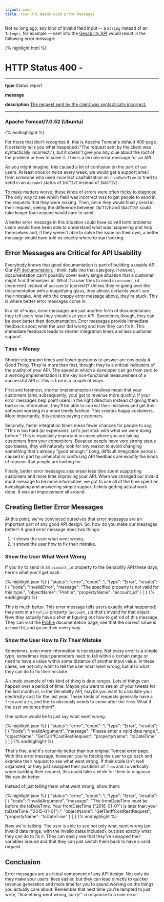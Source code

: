 ```yaml
---
layout: post
title: Your API Needs Good Error Messages
---
```

Not so long ago, any kind of invalid field input -- a `String` instead of an `Integer`, for example -- sent into the [Genability API](http://developer.genability.com/documentation/) would result in the following error message:

{% highlight html %}
<html>
    <head>
        <title>Apache Tomcat/7.0.52 (Ubuntu) - Error report</title>
    </head>
    <body>
        <h1>HTTP Status 400 - </h1>
        <HR size="1" noshade="noshade">
        <p>
            <b>type</b> Status report
        </p>
        <p>
            <b>message</b>
            <u></u>
        </p>
        <p>
            <b>description</b>
            <u>The request sent by the client was syntactically incorrect.</u>
        </p>
        <HR size="1" noshade="noshade">
        <h3>Apache Tomcat/7.0.52 (Ubuntu)</h3>
    </body>
</html>
{% endhighlight %}

For those that don't recognize it, this is Apache Tomcat's default 400 page. It certainly tells you what happened ("The request sent by the client was syntactically incorrect."), but it doesn't give you any clue about the root of the problem or how to solve it. This is a terrible error message for an API.

As you might imagine, this caused a lot of confusion on the part of our users. At least once or twice every week, we would get a support email from someone who used incorrect capitalization on `fromDateTime` or tried to send in an `Account` status of `INCTIVE` instead of `INACTIVE`.

To make matters worse, these kinds of errors were often tricky to diagnose. The only way to see which field was incorrect was to get people to send in the requests that they were making. Then, once they would finally send in their request, seeing the difference between `INCTIVE` and `INACTIVE` could take longer than anyone would care to admit.

A better error message in this situation could have solved both problems: users would have been able to understand what was happening and help themselves and, if they weren't able to solve the issue on their own, a better message would have told us exactly where to start looking.

## Error Messages are Critical for API Usability
Everybody knows that good documentation is part of building a usable API. Our [API documentation](http://developer.genability.com/documentation/), I think, falls into that category. However, documentation can't possibly cover every single situation that a customer might find themselves in. What if a user tries to send in `account_id` (incorrect) instead of `accountId` (correct)? Unless they're going over the documentation with a magnifying glass, they almost certainly won't see their mistake. And with the crappy error message above, they're stuck. This is where better error messages come in.

In a lot of ways, error messages are just another form of documentation: they tell users how they should use your API. Sometimes,though, they can be even better than documentation. Error messages provide immediate feedback about what the user did wrong and how they can fix it. This immediate feedback leads to shorter integration times and less customer support.

### Time = Money
Shorter integration times and fewer questions to answer are obviously A Good Thing. They're more than that, though: they're a critical indicators of the quality of your API. The speed at which a developer can go from zero to a working implementation is *the* key non-functional measurement of a successful API is  This is true in a couple of ways.

First and foremost, shorter implementation timelines mean that your customers (and, subsequently, you) get to revenue more quickly. If your error messages help point users in the right direction instead of giving them bad or no information, they'll be able to correct their mistakes and get their software working in a more timely fashion. This creates happy customers. More importantly, this creates paying customers.

Secondly, faster integration times mean fewer chances for people to say, "This is too hard (or expensive). Let's just stick with what we were doing before." This is especially important in cases where you are taking customers from your competitors. Because people have very strong status quo biases, they will naturally look for any reason to avoid changing something that's already "good enough." Long, difficult integration periods caused in part by unhelpful or confusing API feedback are exactly the kinds of reasons that people are looking for.

Finally, better error messages also mean less time spent supporting customers and more time improving your API. When we changed our invalid input message to be more informative, we got to use all of the time spent on investigating and answering simple support tickets getting actual work done. It was an improvement all around.

## Creating Better Error Messages
At this point, we've convinced ourselves that error messages are an important part of any good API design. So, how do you make our messages better? A good error message does two things:

1. It shows the user what went wrong.
2. It shows the user how to fix their mistake.

### Show the User What Went Wrong
If you try to send in an `account_id` property to the Genability API these days, here's what you'll get back:

{% highlight json %}
{
  "status": "error",
  "count": 1,
  "type": "Error",
  "results": [
    {
      "code": "InvalidError",
      "message": "The specified property is not valid for this type.",
      "objectName": "Profile",
      "propertyName": "account_id"
    }
  ]
}
{% endhighlight %}

This is much better. This error message tells users exactly what happened: they sent in a `Profile` property (`account_id`) that's invalid for that object. Now they actually have a shot at figuring out how to get rid of this message. They can visit the [Profile](http://developer.genability.com/documentation/api-reference/account-api/usage-profile/#usage-profile) documentation page, see that the correct value is `accountId`, and go on their merry way.

### Show the User How to Fix Their Mistake
Sometimes, even more information is necessary. Not every error is a simple typo; sometimes input parameters need to fall within a certain range or need to have a value within some distance of another input value. In these cases, we not only want to tell the user what went wrong, but also what they can do to fix their mistake.

A simple example of this kind of thing is date ranges. Lots of things can happen over a period of time. Maybe you want to see all of your tweets for the last month or, in the Genability API, maybe you want to calculate your electricity cost for the last year. These kinds of requests generally have a `from` and a `to`, and the `to` obviously needs to come after the `from`. What if the user switches them?

One option would be to just say what went wrong:

{% highlight json %}
{
  "status": "error",
  "count": 1,
  "type": "Error",
  "results": [
    {
      "code": "InvalidArgument",
      "message": "Please enter a valid date range.",
      "objectName": "GetTariffCostRestRequest",
      "propertyName": "toDateTime"
    }
  ]
}
{% endhighlight %}

That's fine, and it's certainly better than our original Tomcat error page. With this error message, however, you're forcing the user to go back and examine their request to see what went wrong. If their code isn't well organized, or they just swapped their positions of `from` and `to` vertically when building their request, this could take a while for them to diagnose. We can do better.

Instead of just telling them what went wrong, show them:

{% highlight json %}
{
  "status": "error",
  "count": 1,
  "type": "Error",
  "results": [
    {
      "code": "InvalidArgument",
      "message": "The fromDateTime must be before the toDateTime. Your fromDateTime (\"2016-01-01\") is later than your toDateTime (\"2015-01-01\").",
      "objectName": "GetTariffCostRestRequest",
      "propertyName": "toDateTime"
    }
  ]
}
{% endhighlight %}

Now we're talking. The user is able to see not only what went wrong (an invalid date range, with the invalid dates included), but also exactly what they can do to fix it. They can easily see that they've swapped their variables around and that they can just switch them back to have a valid request.

## Conclusion
Error messages are a critical component of any API design. Not only do they make your users' lives easier, but they can lead directly to quicker revenue generation and more time for you to spend working on the things you actually care about. Remember that next time you're tempted to just write, "Something went wrong, sorry!" in response to a user error.
